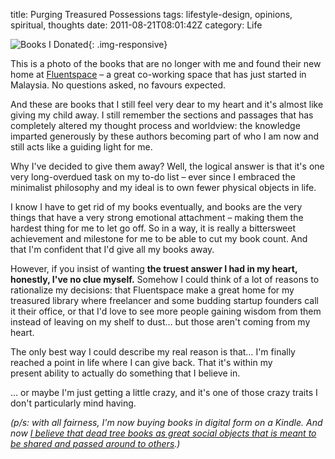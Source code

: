 title: Purging Treasured Possessions
tags: lifestyle-design, opinions, spiritual, thoughts
date: 2011-08-21T08:01:42Z
category: Life

![Books I Donated]({static}/images/2011/08/20110821-040136.jpg){: .img-responsive}

This is a photo of the books that are no longer with me and found their new home at [Fluentspace][fs] – a great co-working space that has just started in Malaysia. No questions asked, no favours expected.

And these are books that I still feel very dear to my heart and it's almost like giving my child away. I still remember the sections and passages that has completely altered my thought process and worldview: the knowledge imparted generously by these authors becoming part of who I am now and still acts like a guiding light for me.

Why I've decided to give them away? Well, the logical answer is that it's one very long-overdued task on my to-do list – ever since I embraced the minimalist philosophy and my ideal is to own fewer physical objects in life.

I know I have to get rid of my books eventually, and books are the very things that have a very strong emotional attachment – making them the hardest thing for me to let go off. So in a way, it is really a bittersweet achievement and milestone for me to be able to cut my book count. And that I'm confident that I'd give all my books away.

However, if you insist of wanting **the truest answer I had in my heart, honestly, I've no clue myself.** Somehow I could think of a lot of reasons to rationalize my decisions: that Fluentspace make a great home for my treasured library where freelancer and some budding startup founders call it their office, or that I'd love to see more people gaining wisdom from them instead of leaving on my shelf to dust… but those aren't coming from my heart.

The only best way I could describe my real reason is that… I'm finally reached a point in life where I can give back. That it's within my present ability to actually do something that I believe in.

… or maybe I'm just getting a little crazy, and it's one of those crazy traits I don't particularly mind having.

*(p/s: with all fairness, I'm now buying books in digital form on a Kindle. And now [I believe that dead tree books as great social objects that is meant to be shared and passed around to others][seth].)*

[fs]: http://fluentspace.my/
[seth]: http://sethgodin.typepad.com/seths_blog/2008/06/random-thoughts.html

